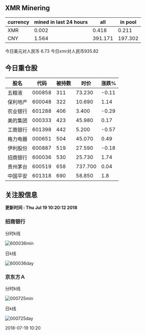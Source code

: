 ## XMR Minering

|currency|mined in last 24 hours|all|in pool|
|---|---|---|---|
|XMR|0.002|0.418|0.211|
|CNY|1.564|391.171|197.302|

今日美元对人民币 6.73	今日xmr对人民币935.82


## 今日重仓股 

|股名|代码|被持数|时价|涨跌%|
|---|---|---|---|---|
|五粮液|000858|311|73.230|-0.11|
|保利地产|600048|322|10.690|1.14|
|农业银行|601288|406|3.400|-0.29|
|美的集团|000333|423|45.980|0.17|
|工商银行|601398|442|5.200|-0.57|
|格力电器|000651|504|45.070|0.49|
|伊利股份|600887|519|27.590|-0.18|
|招商银行|600036|530|25.730|1.74|
|贵州茅台|600519|658|737.700|0.04|
|中国平安|601318|690|58.850|1.8|

## 关注股信息
**更新时间 : Thu Jul 19 10:20:12 2018**
### 招商银行 
分时k线

![600036min](http://image.sinajs.cn/newchart/min/n/sh600036.gif)

日k线

![600036day](http://image.sinajs.cn/newchart/daily/n/sh600036.gif)

### 京东方Ａ 
分时k线

![000725min](http://image.sinajs.cn/newchart/min/n/sz000725.gif)

日k线

![000725day](http://image.sinajs.cn/newchart/daily/n/sz000725.gif)

2018-07-19 10:20